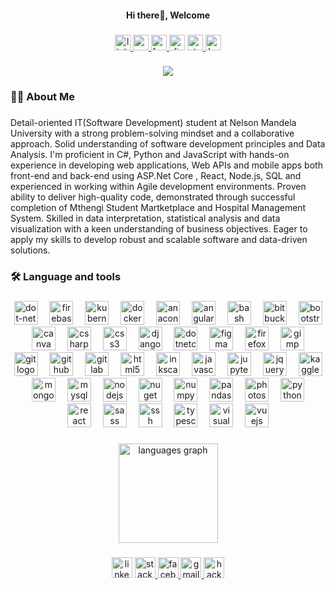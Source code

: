 <div align="center">
<h4 align="center">Hi there👋, Welcome</h4>
</div>

###

<div align="center">
  <a href="www.linkedin.com/in/rudzani-khauli-b7475a30b" target="_blank">
    <img src="https://img.shields.io/static/v1?message=LinkedIn&logo=linkedin&label=&color=0077B5&logoColor=white&labelColor=&style=for-the-badge" height="25" alt="linkedin logo"  />
  </a>
  <a href="https://accounts.google.com/InteractiveLogin/signinchooser?continue=https%3A%2F%2Fmail.google.com%2Fmail%2F&emr=1&ltmpl=default&ltmplcache=2&osid=1&passive=true&rm=false&scc=1&service=mail&ss=1&ifkv=AXH0vVuDooWCZsRg2hCuiSy4YvKKaniJW5S-vpAp4CSM7v5-2APLkdEW0ya5nLLONB8RKyqOtxDCxQ&ddm=1&flowName=GlifWebSignIn&flowEntry=ServiceLogin" target="_blank">
    <img src="https://img.shields.io/static/v1?message=Gmail&logo=gmail&label=&color=D14836&logoColor=white&labelColor=&style=for-the-badge" height="25" alt="gmail logo"  />
  </a>
  <a href="https://www.facebook.com/rudzanikhauliRsa" target="_blank">
    <img src="https://img.shields.io/static/v1?message=Facebook&logo=facebook&label=&color=1877F2&logoColor=white&labelColor=&style=for-the-badge" height="25" alt="facebook logo"  />
  </a>
  <img src="https://img.shields.io/static/v1?message=Discord&logo=discord&label=&color=7289DA&logoColor=white&labelColor=&style=for-the-badge" height="25" alt="discord logo"  />
  <a href="https://stackoverflow.com/users/25656294/rudzani-allan-khauli?tab=profile" target="_blank">
    <img src="https://img.shields.io/static/v1?message=Stackoverflow&logo=stackoverflow&label=&color=FE7A16&logoColor=white&labelColor=&style=for-the-badge" height="25" alt="stackoverflow logo"  />
  </a>
  <a href="https://www.hackerrank.com/profile/allankhauli" target="_blank">
    <img src="https://img.shields.io/static/v1?message=HackerRank&logo=hackerrank&label=&color=2EC866&logoColor=white&labelColor=&style=for-the-badge" height="25" alt="hackerrank logo"  />
  </a>
</div>

###

<div align="center">
  <img src="https://visitor-badge.laobi.icu/badge?page_id=Rudzani07.Rudzani07&right_color=limegreen"  />
</div>

###

###

<h3 align="left">👩‍💻  About Me</h3>

###

<p align="left">Detail-oriented IT(Software Development) student at Nelson Mandela University with a strong problem-solving mindset and a collaborative approach. Solid understanding of software development principles and Data Analysis. I'm proficient in C#, Python and JavaScript with hands-on experience in developing web applications, Web APIs and mobile apps both front-end and back-end using ASP.Net Core , React, Node.js, SQL and experienced in working within Agile development environments. Proven ability to deliver high-quality code, demonstrated through successful completion of Mthengi Student Martketplace and Hospital Management System. Skilled in data interpretation, statistical analysis and data visualization with a keen understanding of business objectives. Eager to apply my skills to develop robust and scalable software and data-driven solutions.</p>

###

###
<h3 align="left">🛠 Language and tools</h3>

###

<div align="center">
  <img src="https://cdn.jsdelivr.net/gh/devicons/devicon/icons/dot-net/dot-net-plain-wordmark.svg" height="38" alt="dot-net logo"  />
  <img width="11" />
  <img src="https://cdn.jsdelivr.net/gh/devicons/devicon/icons/firebase/firebase-plain-wordmark.svg" height="38" alt="firebase logo"  />
  <img width="11" />
  <img src="https://cdn.jsdelivr.net/gh/devicons/devicon/icons/kubernetes/kubernetes-plain.svg" height="38" alt="kubernetes logo"  />
  <img width="11" />
  <img src="https://cdn.jsdelivr.net/gh/devicons/devicon/icons/docker/docker-plain-wordmark.svg" height="38" alt="docker logo"  />
  <img width="11" />
  <img src="https://cdn.jsdelivr.net/gh/devicons/devicon/icons/anaconda/anaconda-original.svg" height="38" alt="anaconda logo"  />
  <img width="11" />
  <img src="https://cdn.jsdelivr.net/gh/devicons/devicon/icons/angularjs/angularjs-original.svg" height="38" alt="angularjs logo"  />
  <img width="11" />
  <img src="https://cdn.jsdelivr.net/gh/devicons/devicon/icons/bash/bash-original.svg" height="38" alt="bash logo"  />
  <img width="11" />
  <img src="https://cdn.jsdelivr.net/gh/devicons/devicon/icons/bitbucket/bitbucket-original.svg" height="38" alt="bitbucket logo"  />
  <img width="11" />
  <img src="https://cdn.jsdelivr.net/gh/devicons/devicon/icons/bootstrap/bootstrap-original.svg" height="38" alt="bootstrap logo"  />
  <img width="11" />
  <img src="https://cdn.jsdelivr.net/gh/devicons/devicon/icons/canva/canva-original.svg" height="38" alt="canva logo"  />
  <img width="11" />
  <img src="https://cdn.jsdelivr.net/gh/devicons/devicon/icons/csharp/csharp-original.svg" height="38" alt="csharp logo"  />
  <img width="11" />
  <img src="https://cdn.jsdelivr.net/gh/devicons/devicon/icons/css3/css3-original.svg" height="38" alt="css3 logo"  />
  <img width="11" />
  <img src="https://cdn.jsdelivr.net/gh/devicons/devicon/icons/django/django-plain.svg" height="38" alt="django logo"  />
  <img width="11" />
  <img src="https://cdn.jsdelivr.net/gh/devicons/devicon/icons/dotnetcore/dotnetcore-original.svg" height="38" alt="dotnetcore logo"  />
  <img width="11" />
  <img src="https://cdn.jsdelivr.net/gh/devicons/devicon/icons/figma/figma-original.svg" height="38" alt="figma logo"  />
  <img width="11" />
  <img src="https://cdn.jsdelivr.net/gh/devicons/devicon/icons/firefox/firefox-original.svg" height="38" alt="firefox logo"  />
  <img width="11" />
  <img src="https://cdn.jsdelivr.net/gh/devicons/devicon/icons/gimp/gimp-original.svg" height="38" alt="gimp logo"  />
  <img width="11" />
  <img src="https://cdn.jsdelivr.net/gh/devicons/devicon/icons/git/git-original.svg" height="38" alt="git logo"  />
  <img width="11" />
  <img src="https://cdn.jsdelivr.net/gh/devicons/devicon/icons/github/github-original.svg" height="38" alt="github logo"  />
  <img width="11" />
  <img src="https://cdn.jsdelivr.net/gh/devicons/devicon/icons/gitlab/gitlab-original.svg" height="38" alt="gitlab logo"  />
  <img width="11" />
  <img src="https://cdn.jsdelivr.net/gh/devicons/devicon/icons/html5/html5-original.svg" height="38" alt="html5 logo"  />
  <img width="11" />
  <img src="https://cdn.jsdelivr.net/gh/devicons/devicon/icons/inkscape/inkscape-original.svg" height="38" alt="inkscape logo"  />
  <img width="11" />
  <img src="https://cdn.jsdelivr.net/gh/devicons/devicon/icons/javascript/javascript-original.svg" height="38" alt="javascript logo"  />
  <img width="11" />
  <img src="https://cdn.jsdelivr.net/gh/devicons/devicon/icons/jupyter/jupyter-original.svg" height="38" alt="jupyter logo"  />
  <img width="11" />
  <img src="https://cdn.jsdelivr.net/gh/devicons/devicon/icons/jquery/jquery-original.svg" height="38" alt="jquery logo"  />
  <img width="11" />
  <img src="https://cdn.jsdelivr.net/gh/devicons/devicon/icons/kaggle/kaggle-original.svg" height="38" alt="kaggle logo"  />
  <img width="11" />
  <img src="https://cdn.jsdelivr.net/gh/devicons/devicon/icons/mongodb/mongodb-original.svg" height="38" alt="mongodb logo"  />
  <img width="11" />
  <img src="https://cdn.jsdelivr.net/gh/devicons/devicon/icons/mysql/mysql-original.svg" height="38" alt="mysql logo"  />
  <img width="11" />
  <img src="https://cdn.jsdelivr.net/gh/devicons/devicon/icons/nodejs/nodejs-original.svg" height="38" alt="nodejs logo"  />
  <img width="11" />
  <img src="https://cdn.jsdelivr.net/gh/devicons/devicon/icons/nuget/nuget-original.svg" height="38" alt="nuget logo"  />
  <img width="11" />
  <img src="https://cdn.jsdelivr.net/gh/devicons/devicon/icons/numpy/numpy-original.svg" height="38" alt="numpy logo"  />
  <img width="11" />
  <img src="https://cdn.jsdelivr.net/gh/devicons/devicon/icons/pandas/pandas-original.svg" height="38" alt="pandas logo"  />
  <img width="11" />
  <img src="https://cdn.jsdelivr.net/gh/devicons/devicon/icons/photoshop/photoshop-plain.svg" height="38" alt="photoshop logo"  />
  <img width="11" />
  <img src="https://cdn.jsdelivr.net/gh/devicons/devicon/icons/python/python-original.svg" height="38" alt="python logo"  />
  <img width="11" />
  <img src="https://cdn.jsdelivr.net/gh/devicons/devicon/icons/react/react-original.svg" height="38" alt="react logo"  />
  <img width="11" />
  <img src="https://cdn.jsdelivr.net/gh/devicons/devicon/icons/sass/sass-original.svg" height="38" alt="sass logo"  />
  <img width="11" />
  <img src="https://cdn.jsdelivr.net/gh/devicons/devicon/icons/ssh/ssh-original.svg" height="38" alt="ssh logo"  />
  <img width="11" />
  <img src="https://cdn.jsdelivr.net/gh/devicons/devicon/icons/typescript/typescript-original.svg" height="38" alt="typescript logo"  />
  <img width="11" />
  <img src="https://cdn.jsdelivr.net/gh/devicons/devicon/icons/visualstudio/visualstudio-plain.svg" height="38" alt="visualstudio logo"  />
  <img width="11" />
  <img src="https://cdn.jsdelivr.net/gh/devicons/devicon/icons/vuejs/vuejs-original.svg" height="38" alt="vuejs logo"  />
</div>

###

<h3 align="left"></h3>

###

<div align="center">
  <img src="https://github-readme-stats.vercel.app/api/top-langs?username=Rudzani07&locale=en&hide_title=false&layout=compact&card_width=320&langs_count=9&theme=dracula&hide_border=true&order=2" height="159" alt="languages graph"  />
</div>

###

<div align="center">
  <img src="https://img.shields.io/static/v1?message=LinkedIn&logo=linkedin&label=&color=0077B5&logoColor=white&labelColor=&style=for-the-badge" height="33" alt="linkedin logo"  />
  <a href="https://stackoverflow.com/users/25656294/rudzani-allan-khauli?tab=profile" target="_blank">
    <img src="https://img.shields.io/static/v1?message=Stackoverflow&logo=stackoverflow&label=&color=FE7A16&logoColor=white&labelColor=&style=for-the-badge" height="33" alt="stackoverflow logo"  />
  </a>
  <a href="https://www.facebook.com/rudzanikhauliRsa" target="_blank">
    <img src="https://img.shields.io/static/v1?message=Facebook&logo=facebook&label=&color=1877F2&logoColor=white&labelColor=&style=for-the-badge" height="33" alt="facebook logo"  />
  </a>
  <a href="https://accounts.google.com/InteractiveLogin/signinchooser?continue=https%3A%2F%2Fmail.google.com%2Fmail%2F&emr=1&ltmpl=default&ltmplcache=2&osid=1&passive=true&rm=false&scc=1&service=mail&ss=1&ifkv=AXH0vVuDooWCZsRg2hCuiSy4YvKKaniJW5S-vpAp4CSM7v5-2APLkdEW0ya5nLLONB8RKyqOtxDCxQ&ddm=1&flowName=GlifWebSignIn&flowEntry=ServiceLogin" target="_blank">
    <img src="https://img.shields.io/static/v1?message=Gmail&logo=gmail&label=&color=D14836&logoColor=white&labelColor=&style=for-the-badge" height="33" alt="gmail logo"  />
  </a>
  <a href="https://www.hackerrank.com/profile/allankhauli" target="_blank">
    <img src="https://img.shields.io/static/v1?message=HackerRank&logo=hackerrank&label=&color=2EC866&logoColor=white&labelColor=&style=for-the-badge" height="33" alt="hackerrank logo"  />
  </a>
</div>

###
